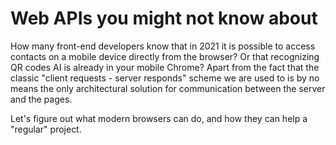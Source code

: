 # Web APIs you might not know about

How many front-end developers know that in 2021 it is possible to access contacts on a mobile device directly from the browser? Or that recognizing QR codes AI is already in your mobile Chrome? Apart from the fact that the classic "client requests - server responds" scheme we are used to is by no means the only architectural solution for communication between the server and the pages.

Let's figure out what modern browsers can do, and how they can help a "regular" project.